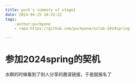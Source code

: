 ```yaml
---
title: puck's summary of stage1
date: 2024-04-25 10:32:22
tags:
    -author:puckpone
    - repo:https://github.com/puckpone/oslab-2024spring

---
```


# 参加2024spring的契机

水群的时候看到了别人分享的邀请链接，于是就报名了
